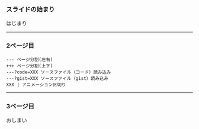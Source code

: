 ### スライドの始まり

はじまり

---
### 2ページ目

```   
--- ページ分割(左右)   
+++ ページ分割(上下)   
---?code=XXX ソースファイル（コード）読み込み   
---?gist=XXX ソースファイル（gist）読み込み   
XXX | アニメーション区切り   
```

---
### 3ページ目
おしまい
